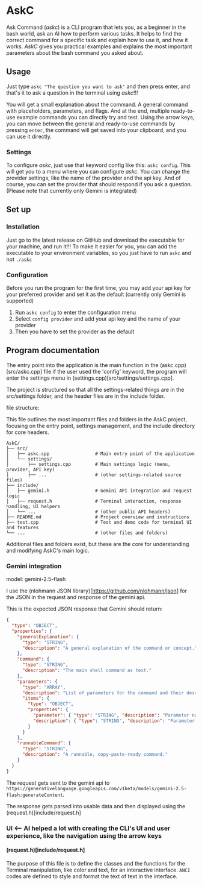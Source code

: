 # AskC

Ask Command (*askc*) is a CLI program that lets you, as a beginner in the bash world, ask an AI how to perform various tasks. It helps to find the correct command for a specific task and explain how to use it, and how it works. *AskC* gives you practical examples and explains the most important parameters about the bash command you asked about.

## Usage

Just type `askc "The question you want to ask"` and then press enter, and that's it to ask a question in the terminal using *askc*!!!

You will get a small explanation about the command. A general command with placeholders, parameters, and flags. And at the end, multiple ready-to-use example commands you can directly try and test. Using the arrow keys, you can move between the general and ready-to-use commands by pressing `enter`, the command will get saved into your clipboard, and you can use it directly.

### Settings

To configure *askc*, just use that keyword config like this: `askc config`. This will get you to a menu where you can configure *askc*. You can change the provider settings, like the name of the provider and the api key. And of course, you can set the provider that should respond if you ask a question. (Please note that currently only Gemini is integrated)

## Set up

### Installation

Just go to the latest release on GitHub and download the executable for your machine, and run it!!!
To make it easier for you, you can add the executable to your environment variables, so you just have to run `askc` and not `./askc`

### Configuration

Before you run the program for the first time, you may add your api key for your preferred provider and set it as the default (currently only Gemini is supported)

1. Run `askc config` to enter the configuration menu
2. Select `config provider` and add your api key and the name of your provider
3. Then you have to set the provider as the default

## Program documentation

The entry point into the application is the main function in the (askc.cpp)[src/askc.cpp] file if the user used the 'config' keyword, the program will enter the settings menu in (settings.cpp)[src/settings/settings.cpp].

The project is structured so that all the settings-related things are in the src/settings folder, and the header files are in the include folder.

file structure:

This file outlines the most important files and folders in the AskC project, focusing on the entry point, settings management, and the include directory for core headers.
``` (ai generated)
AskC/
├── src/
│   ├── askc.cpp                 # Main entry point of the application
│   └── settings/
│       ├── settings.cpp         # Main settings logic (menu, provider, API key)
│       ├── ...                  # (other settings-related source files)
├── include/
│   ├── gemini.h                 # Gemini API integration and request logic
│   ├── request.h                # Terminal interaction, response handling, UI helpers
│   └── ...                      # (other public API headers)
├── README.md                    # Project overview and instructions
├── test.cpp                     # Test and demo code for terminal UI and features
└── ...                          # (other files and folders)
```
Additional files and folders exist, but these are the core for understanding and modifying AskC's main logic.

### Gemini integration

model: gemini-2.5-flash

I use the (nlohmann JSON library)[https://github.com/nlohmann/json] for the JSON in the request and response of the gemini api.

This is the expected JSON response that Gemini should return:

``` JSON
{
  "type": "OBJECT",
  "properties": {
    "generalExplanation": {
      "type": "STRING",
      "description": "A general explanation of the command or concept."
    },
    "command": {
      "type": "STRING",
      "description": "The main shell command as text."
    },
    "parameters": {
      "type": "ARRAY",
      "description": "List of parameters for the command and their descriptions.",
      "items": {
        "type": "OBJECT",
        "properties": {
          "parameter": { "type": "STRING", "description": "Parameter name." },
          "description": { "type": "STRING", "description": "Parameter description." }
        }
      }
    },
    "runnableCommand": {
      "type": "STRING",
      "description": "A runnable, copy-paste-ready command."
    }
  }
}
```

The request gets sent to the gemini api to `https://generativelanguage.googleapis.com/v1beta/models/gemini-2.5-flash:generateContent`.

The response gets parsed into usable data and then displayed using the (request.h)[include/request.h]

### UI  <-- AI helped a lot with creating the CLI's UI and user experience, like the navigation using the arrow keys

#### (request.h)[include/request.h]

The purpose of this file is to define the classes and the functions for the Terminal manipulation, like color and text, for an interactive interface.
`ANCI` codes are defined to style and format the text of text in the interface.

